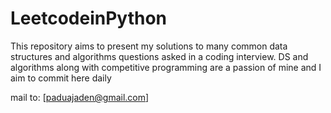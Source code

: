 # LeetcodeinPython
This repository aims to present my solutions to many common data structures and algorithms questions asked in a coding interview. DS and algorithms along with competitive programming are a passion of mine and I aim to commit here daily

mail to: [paduajaden@gmail.com]
